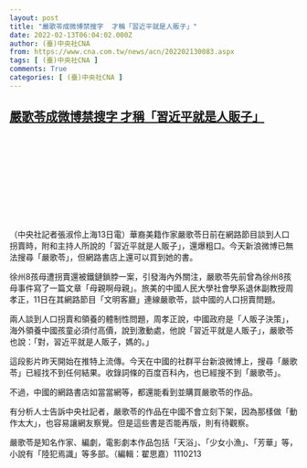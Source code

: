 ```yaml
---
layout: post
title: "嚴歌苓成微博禁搜字  才稱「習近平就是人販子」"
date: 2022-02-13T06:04:02.000Z
author: (臺)中央社CNA
from: https://www.cna.com.tw/news/acn/202202130083.aspx
tags: [ (臺)中央社CNA ]
comments: True
categories: [ (臺)中央社CNA ]
---
```

<!--1644732242000-->
[嚴歌苓成微博禁搜字  才稱「習近平就是人販子」](https://www.cna.com.tw/news/acn/202202130083.aspx)
------

<div>
<div></div><div><div class='media'><div class='youtubeBox'><div class='youtube'><iframe title='youtube iframe' data-src='//www.youtube.com/embed/FKJQsgmdp-M?rel=0&showinfo=0' class='lazyload' frameborder='0' allowfullscreen></iframe></div></div></div><p>（中央社記者張淑伶上海13日電）華裔美籍作家嚴歌苓日前在網路節目談到人口拐賣時，附和主持人所說的「習近平就是人販子」，還爆粗口。今天新浪微博已無法搜尋「嚴歌苓」，但網路書店上還可以買到她的書。</p><p>徐州8孩母遭拐賣還被鐵鏈鎖脖一案，引發海內外關注，嚴歌苓先前曾為徐州8孩母事件寫了一篇文章「母親啊母親」。旅美的中國人民大學社會學系退休副教授周孝正，11日在其網路節目「文明客廳」連線嚴歌苓，談中國的人口拐賣問題。</p><p>兩人談到人口拐賣和領養的體制性問題，周孝正說，中國政府是「人販子決策」，海外領養中國孩童必須付高價，說到激動處，他說「習近平就是人販子」，嚴歌苓也說：「對，習近平就是人販子，媽的。」</p><p>這段影片昨天開始在推特上流傳。今天在中國的社群平台新浪微博上，搜尋「嚴歌苓」已經找不到任何結果。收錄詞條的百度百科內，也已經搜不到「嚴歌苓」。</p><p>不過，中國的網路書店如當當網等，都還能看到並購買嚴歌苓的作品。</p><p>有分析人士告訴中央社記者，嚴歌苓的作品在中國不會立刻下架，因為那樣做「動作太大」，也容易讓網友察覺。但是這些書是否能再版，則有待觀察。</p><p>嚴歌苓是知名作家、編劇，電影劇本作品包括「天浴」、「少女小漁」、「芳華」等，小說有「陸犯焉識」等多部。（編輯：翟思嘉）1110213</p></div>
</div>
